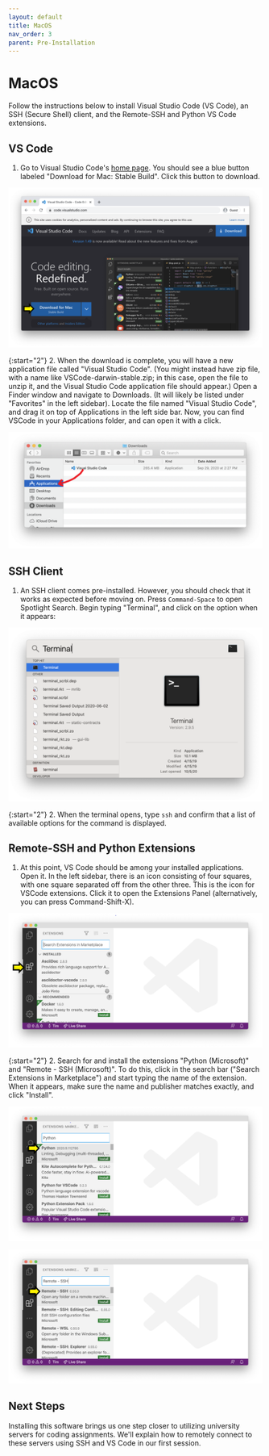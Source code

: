```yaml
---
layout: default
title: MacOS
nav_order: 3
parent: Pre-Installation
---
```


# MacOS

Follow the instructions below to install Visual Studio Code (VS Code), an SSH (Secure Shell) client, and the Remote-SSH and Python VS Code extensions.

## VS Code

1. Go to Visual Studio Code's [home page](https://code.visualstudio.com/). You should see a blue button labeled "Download for Mac: Stable Build". Click this button to download.

![VS Code homepage screenshot - MacOS](../assets/img/install-code-mac-1.png)

{:start="2"}
2. When the download is complete, you will have a new application file called "Visual Studio Code". (You might instead have zip file, with a name like VSCode-darwin-stable.zip; in this case, open the file to unzip it, and the Visual Studio Code application file should appear.) Open a Finder window and navigate to Downloads. (It will likely be listed under "Favorites" in the left sidebar). Locate the file named "Visual Studio Code", and drag it on top of Applications in the left side bar. Now, you can find VSCode in your Applications folder, and can open it with a click.

![VS Code installer screenshot - MacOS](../assets/img/install-code-mac-2.png)

## SSH Client

1. An SSH client comes pre-installed. However, you should check that it works as expected before moving on. Press `Command-Space` to open Spotlight Search. Begin typing "Terminal", and click on the option when it appears:

![VS Code installer screenshot - MacOS](../assets/img/install-ssh-mac-1.png)

{:start="2"}
2. When the terminal opens, type `ssh` and confirm that a list of available options for the command is displayed.

## Remote-SSH and Python Extensions

1. At this point, VS Code should be among your installed applications. Open it. In the left sidebar, there is an icon consisting of four squares, with one square separated off from the other three. This is the icon for VSCode extensions. Click it to open the Extensions Panel (alternatively, you can press Command-Shift-X).

![Click extensions icon screenshot](../assets/img/install-ext-1.png)

{:start="2"}
2. Search for and install the extensions "Python (Microsoft)" and "Remote - SSH (Microsoft)". To do this, click in the search bar ("Search Extensions in Marketplace") and start typing the name of the extension. When it appears, make sure the name and publisher matches exactly, and click "Install".

![Python extension selected screenshot](../assets/img/install-ext-2.png)

![Remote SSH extension selected screenshot](../assets/img/install-ext-3.png)

## Next Steps

Installing this software brings us one step closer to utilizing university servers for coding assignments. We'll explain how to remotely connect to these servers using SSH and VS Code in our first session.